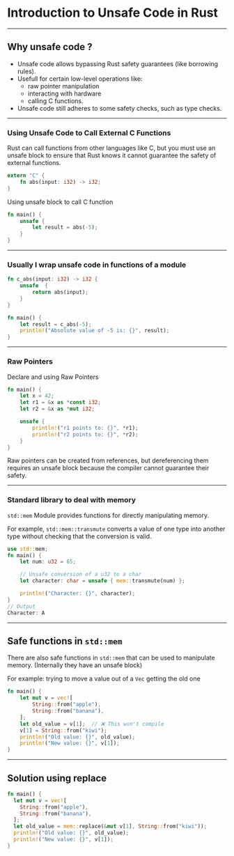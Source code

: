 # Introduction to Unsafe Code in Rust

---

## Why unsafe code ?

- Unsafe code allows bypassing Rust safety guarantees (like borrowing rules).
- Usefull for certain low-level operations like:
  - raw pointer manipulation
  - interacting with hardware
  - calling C functions.
- Unsafe code still adheres to some safety checks, such as type checks.

---
### Using Unsafe Code to Call External C Functions

Rust can call functions from other languages like C, but you must use an unsafe block to ensure that Rust knows it cannot guarantee the safety of external functions.
```rust
extern "C" {
    fn abs(input: i32) -> i32;
}
```

 Using unsafe block to call C function
```rust
fn main() {
    unsafe {
        let result = abs(-5);
    }
}
```
---

### Usually I wrap unsafe code in functions of a module

```rust
fn c_abs(input: i32) -> i32 {
    unsafe  {
        return abs(input);
    }
}
```
```rust
fn main() {
    let result = c_abs(-5);
    println!("Absolute value of -5 is: {}", result);
}
```

---

### Raw Pointers


Declare and using Raw Pointers
```rust
fn main() {
    let x = 42;
    let r1 = &x as *const i32;
    let r2 = &x as *mut i32;

    unsafe {
        println!("r1 points to: {}", *r1);
        println!("r2 points to: {}", *r2);
    }
}

```

Raw pointers can be created from references, but dereferencing them requires an unsafe block because the compiler cannot guarantee their safety.

---

### Standard library to deal with memory

`std::mem` Module provides functions for directly manipulating memory.

For example, `std::mem::transmute` converts a value of one type into another type without checking that the conversion is valid.

```rust
use std::mem;
fn main() {
    let num: u32 = 65;

    // Unsafe conversion of a u32 to a char
    let character: char = unsafe { mem::transmute(num) };

    println!("Character: {}", character);
}
// Output
Character: A
```

---

## Safe functions in `std::mem`

There are also safe functions in `std::mem` that can be used to manipulate memory.
(Internally they have an unsafe block)

For example: trying to move a value out of a `Vec` getting the old one

```rust
fn main() {
    let mut v = vec![
        String::from("apple"),
        String::from("banana"),
    ];
    let old_value = v[1];  // ❌ This won't compile
    v[1] = String::from("kiwi");
    println!("Old value: {}", old_value);
    println!("New value: {}", v[1]);
}
```
---

## Solution using replace

```rust
fn main() {
  let mut v = vec![
    String::from("apple"),
    String::from("banana"),
  ];
  let old_value = mem::replace(&mut v[1], String::from("kiwi"));
  println!("Old value: {}", old_value);
  println!("New value: {}", v[1]);
}
```

